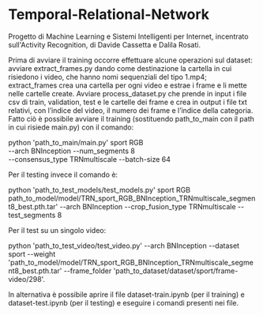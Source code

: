 # Temporal-Relational-Network
Progetto di Machine Learning e Sistemi Intelligenti per Internet, incentrato sull'Activity Recognition, di Davide Cassetta e Dalila Rosati. 

Prima di avviare il training occorre effettuare alcune operazioni sul dataset: 
avviare extract_frames.py dando come destinazione la cartella in cui risiedono i video, che hanno nomi sequenziali del tipo 1.mp4; extract_frames crea una cartella per ogni video e estrae i frame e li mette nelle cartelle create.
Avviare process_dataset.py che prende in input i file csv di train, validation, test e le cartelle dei frame e crea in output i file txt relativi, con l’indice del video, il numero dei frame e l’indice della categoria.
Fatto ciò è possibile avviare il training (sostituendo path_to_main con il path in cui risiede main.py) con il comando: 

python 'path_to_main/main.py' sport RGB \
                     --arch BNInception --num_segments 8  \
                     --consensus_type TRNmultiscale  --batch-size 64


Per il testing invece il comando è:

python 'path_to_test_models/test_models.py' sport RGB \
path_to_model/model/TRN_sport_RGB_BNInception_TRNmultiscale_segment8_best.pth.tar'  --arch BNInception --crop_fusion_type TRNmultiscale --test_segments 8 

Per il test su un singolo video:

python 'path_to_test_video/test_video.py' --arch BNInception --dataset sport --weight 'path_to_model/model/TRN_sport_RGB_BNInception_TRNmultiscale_segment8_best.pth.tar' --frame_folder 'path_to_dataset/dataset/sport/frame-video/298'.

In alternativa è possibile aprire il file dataset-train.ipynb (per il training) e dataset-test.ipynb (per il testing) e eseguire i comandi presenti nei file.
